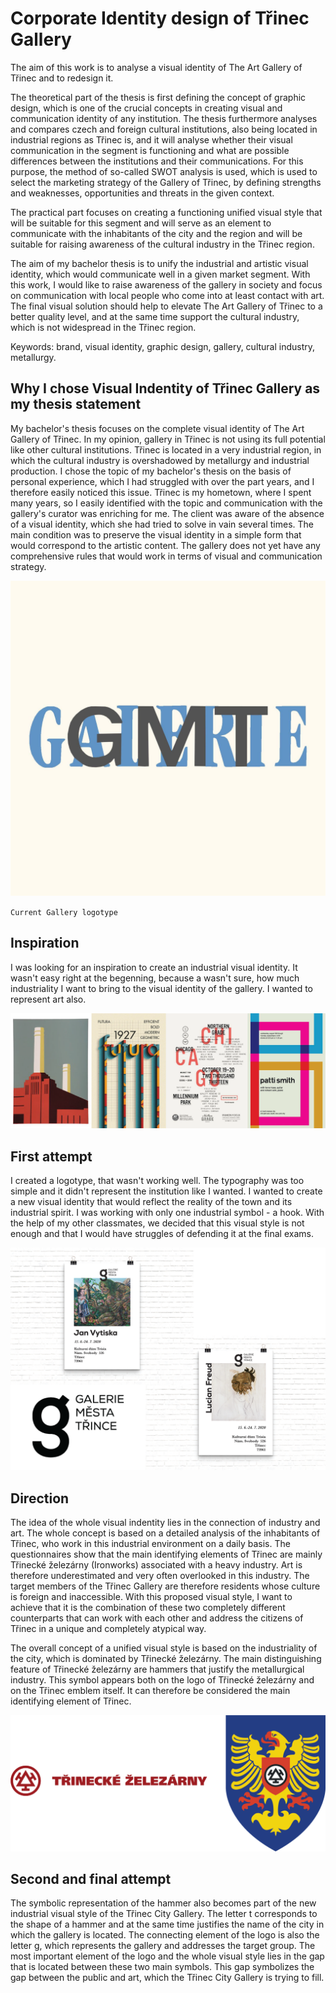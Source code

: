# Corporate Identity design of Třinec Gallery

The aim of this work is to analyse a visual identity of The Art Gallery of Třinec and to redesign it. 

The theoretical part of the thesis is first defining the concept of graphic design, which is one of the crucial concepts in creating visual and communication identity of any institution. The thesis furthermore analyses and compares czech and foreign cultural institutions, also being located in industrial regions as Třinec is, and it will analyse whether their visual communication in the segment is functioning and what are possible differences between the institutions and their communications. For this purpose, the method of so-called SWOT analysis is used, which is used to select the marketing strategy of the Gallery of Třinec, by defining strengths and weaknesses, opportunities and threats in the given context.

The practical part focuses on creating a functioning unified visual style that will be suitable for this segment and will serve as an element to communicate with the inhabitants of the city and the region and will be suitable for raising awareness of the cultural industry in the Třinec region.

The aim of my bachelor thesis is to unify the industrial and artistic visual identity, which would communicate well in a given market segment. With this work, I would like to raise awareness of the gallery in society and focus on communication with local people who come into at least contact with art. The final visual solution should help to elevate The Art Gallery of Třinec to a better quality level, and at the same time support the cultural industry, which is not widespread in the Třinec region.

Keywords: brand, visual identity, graphic design, gallery, cultural industry, metallurgy.

## Why I chose Visual Indentity of Třinec Gallery as my thesis statement

My bachelor's thesis focuses on the complete visual identity of The Art Gallery of Třinec. In my opinion, gallery in Třinec is not using its full potential like other cultural institutions. Třinec is located in a very industrial region, in which the cultural industry is overshadowed by metallurgy and industrial production. I chose the topic of my bachelor's thesis on the basis of personal experience, which I had struggled with over the part years, and I therefore easily noticed this issue. Třinec is my hometown, where I spent many years, so I easily identified with the topic and communication with the gallery's curator was enriching for me. The client was aware of the absence of a visual identity, which she had tried to solve in vain several times. The main condition was to preserve the visual identity in a simple form that would correspond to the artistic content. The gallery does not yet have any comprehensive rules that would work in terms of visual and communication strategy.

![gallery_logo](./img/gallery_logo.jpg)

`Current Gallery logotype`

## Inspiration 

I was looking for an inspiration to create an industrial visual identity. It wasn't easy right at the begenning, because a wasn't sure, how much industriality I want to bring to the visual identity of the gallery. I wanted to represent art also. 

![inspiration](./img/inspiration.png)

## First attempt

I created a logotype, that wasn't working well. The typography was too simple and it didn't represent the institution like I wanted. I wanted to create a new visual identity that would reflect the reality of the town and its industrial spirit. I was working with only one industrial symbol - a hook. With the help of my other classmates, we decided that this visual style is not enough and that I would have struggles of defending it at the final exams.


![first try](./img/firt_try.png)

## Direction

The idea of the whole visual indentity lies in the connection of industry and art. The whole concept is based on a detailed analysis of the inhabitants of Třinec, who work in this industrial environment on a daily basis. The questionnaires show that the main identifying elements of Třinec are mainly Třinecké železárny (Ironworks) associated with a heavy industry. Art is therefore underestimated and very often overlooked in this industry. The target members of the Třinec Gallery are therefore residents whose culture is foreign and inaccessible. With this proposed visual style, I want to achieve that it is the combination of these two completely different counterparts that can work with each other and address the citizens of Třinec in a unique and completely atypical way.

The overall concept of a unified visual style is based on the industriality of the city, which is dominated by Třinecké železárny. The main distinguishing feature of Třinecké železárny are hammers that justify the metallurgical industry. This symbol appears both on the logo of Třinecké železárny and on the Třinec emblem itself. It can therefore be considered the main identifying element of Třinec.


![direction](./img/direction.png)

## Second and final attempt

The symbolic representation of the hammer also becomes part of the new industrial visual style of the Třinec City Gallery. The letter t corresponds to the shape of a hammer and at the same time justifies the name of the city in which the gallery is located. The connecting element of the logo is also the letter g, which represents the gallery and addresses the target group.
The most important element of the logo and the whole visual style lies in the gap that is located between these two main symbols. This gap symbolizes the gap between the public and art, which the Třinec City Gallery is trying to fill.



















